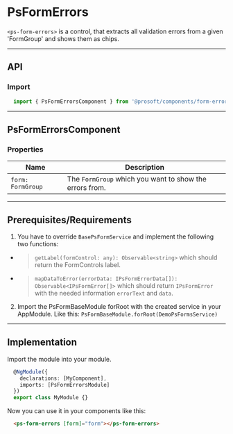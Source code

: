 <!-- # PsFormErrors
`<ps-form-errors>` is a control, that extracts all validation errors from a given 'FormGroup' and shows them as chips.

## API
### Import
```javascript
import { PsFormErrorsComponent } from '@prosoft/components/form-errors'
```

### Properties
| Name                   | Description
| -----------------------| -------------
| `form: FormGroup`      | The `FormGroup` which you want to show the errors from.

## Usage

1. You have to override `BasePsFormService` and implement the following two functions:
* `getLabel: (formControl: any) => Observable<string>` which should return the FormControls label.
* `mapDataToError: (errorData: IPsFormErrorData[]) => Observable<IPsFormError[]>` which should return `IPsFormError` with the needed information `errorText` and `data`.

2. Import the PsFormBaseModule forRoot with the created service. Like this:
`PsFormBaseModule.forRoot(DemoPsFormsService)`


Import the modules into your module. 

```javascript
@NgModule({
  declarations: [MyComponent],
  imports: [PsFormErrorsModule, PsFormBaseModule.forRoot(MyPsFormsService)]
})
export class MyModule {}
```

Now you can use it in your components like this:

```html
<ps-form-errors [form]="form"></ps-form-errors>
``` -->




<link href="style.css" rel="stylesheet"></link> 

# PsFormErrors <a name="PsFormErrors"></a>
`<ps-form-errors>` is a control, that extracts all validation errors from a given 'FormGroup' and shows them as chips.

---

  ## API <a name="PsFormErrorsApi"></a>   
  ### Import <a name="PsFormErrorsImport"></a>
  ```ts | js
    import { PsFormErrorsComponent } from '@prosoft/components/form-errors'
  ```

---

  ## PsFormErrorsComponent <a name="PsFormErrorsComponent"></a>
  ### Properties <a name="PsFormErrorsComponentProperties"></a>
  | Name              | Description
  | ----------------- | -------------
  | `form: FormGroup` | The `FormGroup` which you want to show the errors from.

---

  ## Prerequisites/Requirements <a name="PsFormErrorsRequirements"></a>
  
  1. You have to override `BasePsFormService` and implement the following two functions:
  * > `getLabel(formControl: any): Observable<string>` which should return the FormControls label.
  * > `mapDataToError(errorData: IPsFormErrorData[]): Observable<IPsFormError[]>` which should return `IPsFormError` with the needed information `errorText` and `data`.

  2. Import the PsFormBaseModule forRoot with the created service in your AppModule. Like this:
  `PsFormBaseModule.forRoot(DemoPsFormsService)`

---

  ## Implementation <a name="PsFormErrorsImplementation"></a>
  Import the module into your module. 

  ```ts | js
    @NgModule({
      declarations: [MyComponent],
      imports: [PsFormErrorsModule]
    })
    export class MyModule {}
  ```

  Now you can use it in your components like this:

  ```html
    <ps-form-errors [form]="form"></ps-form-errors>
  ```
